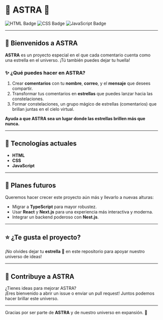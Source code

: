 # 🌟 **ASTRA** 🌌  
<img src="https://img.shields.io/badge/HTML-%23E34F26.svg?style=for-the-badge&logo=html5&logoColor=white" alt="HTML Badge" />
<img src="https://img.shields.io/badge/CSS-%231572B6.svg?style=for-the-badge&logo=css3&logoColor=white" alt="CSS Badge" />
<img src="https://img.shields.io/badge/JavaScript-%23F7DF1E.svg?style=for-the-badge&logo=javascript&logoColor=black" alt="JavaScript Badge" />

---

## 🌠 **Bienvenidos a ASTRA**  
**ASTRA** es un proyecto especial en el que cada comentario cuenta como una estrella en el universo. ¡Tú también puedes dejar tu huella!  

### ✨ ¿Qué puedes hacer en ASTRA?  
1. Crear **comentarios** con tu **nombre**, **correo**, y el **mensaje** que desees compartir.  
2. Transformar tus comentarios en **estrellas** que puedes lanzar hacia las constelaciones.  
3. Formar constelaciones, un grupo mágico de estrellas (comentarios) que brillan juntas en el cielo virtual.  

**Ayuda a que ASTRA sea un lugar donde las estrellas brillen más que nunca.**

---

## 🚀 **Tecnologías actuales**  
- **HTML**  
- **CSS**  
- **JavaScript**  

---

## 🔮 **Planes futuros**  
Queremos hacer crecer este proyecto aún más y llevarlo a nuevas alturas:  
- Migrar a **TypeScript** para mayor robustez.  
- Usar **React** y **Next.js** para una experiencia más interactiva y moderna.  
- Integrar un backend poderoso con **Nest.js**.  

---

## ⭐ **¿Te gusta el proyecto?**  
¡No olvides dejar tu **estrella** 🌟 en este repositorio para apoyar nuestro universo de ideas!  

---

## 💌 **Contribuye a ASTRA**  
¿Tienes ideas para mejorar ASTRA?  
¡Eres bienvenido a abrir un issue o enviar un pull request! Juntos podemos hacer brillar este universo.

---

Gracias por ser parte de **ASTRA** y de nuestro universo en expansión. 🌌
